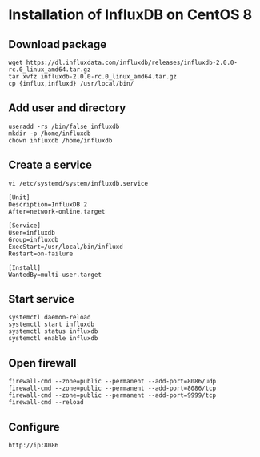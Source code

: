 # Installation of InfluxDB on CentOS 8


## Download package
```
wget https://dl.influxdata.com/influxdb/releases/influxdb-2.0.0-rc.0_linux_amd64.tar.gz
tar xvfz influxdb-2.0.0-rc.0_linux_amd64.tar.gz
cp {influx,influxd} /usr/local/bin/
```

## Add user and directory
```
useradd -rs /bin/false influxdb
mkdir -p /home/influxdb
chown influxdb /home/influxdb
```

## Create a service
```
vi /etc/systemd/system/influxdb.service
```
```
[Unit]
Description=InfluxDB 2
After=network-online.target

[Service]
User=influxdb
Group=influxdb
ExecStart=/usr/local/bin/influxd
Restart=on-failure

[Install]
WantedBy=multi-user.target
```
## Start service
```
systemctl daemon-reload
systemctl start influxdb
systemctl status influxdb
systemctl enable influxdb
```

## Open firewall
```
firewall-cmd --zone=public --permanent --add-port=8086/udp
firewall-cmd --zone=public --permanent --add-port=8086/tcp
firewall-cmd --zone=public --permanent --add-port=9999/tcp
firewall-cmd --reload
```

## Configure
```
http://ip:8086
```
